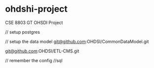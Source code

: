 # ohdshi-project
CSE 8803 GT OHSDI Project

// setup postgres

// setup the data model
git@github.com:OHDSI/CommonDataModel.git

git@github.com:OHDSI/ETL-CMS.git

// remember the config
//sql